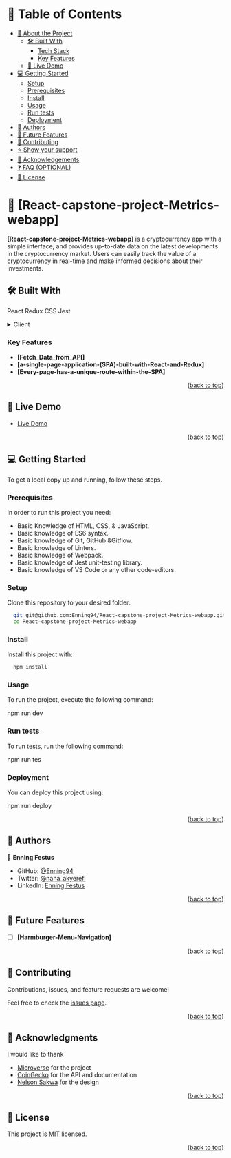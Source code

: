 <a name="readme-top"></a>

# 📗 Table of Contents

- [📖 About the Project](#about-project)
  - [🛠 Built With](#built-with)
    - [Tech Stack](#tech-stack)
    - [Key Features](#key-features)
  - [🚀 Live Demo](#live-demo)
- [💻 Getting Started](#getting-started)
  - [Setup](#setup)
  - [Prerequisites](#prerequisites)
  - [Install](#install)
  - [Usage](#usage)
  - [Run tests](#run-tests)
  - [Deployment](#triangular_flag_on_post-deployment)
- [👥 Authors](#authors)
- [🔭 Future Features](#future-features)
- [🤝 Contributing](#contributing)
- [⭐️ Show your support](#support)
- [🙏 Acknowledgements](#acknowledgements)
- [❓ FAQ (OPTIONAL)](#faq)
- [📝 License](#license)

# 📖 [React-capstone-project-Metrics-webapp] <a name="about-project"></a>

**[React-capstone-project-Metrics-webapp]** is a cryptocurrency app with a simple interface, and provides up-to-date data on the latest developments in the cryptocurrency market.
 Users can easily track the value of a cryptocurrency in real-time and make informed decisions about their investments.

## 🛠 Built With 
<a name="built-with">React</a>
<a name="built-with">Redux</a>
<a name="built-with">CSS</a>
<a name="built-with">Jest</a>
<details>
  <summary>Client</summary>
  <ul>
    <li><a href="https://reactjs.org/">React.js</a></li>
  </ul>
</details>

### Key Features <a name="key-features"></a>

- **[Fetch_Data_from_API]**
- **[a-single-page-application-(SPA)-built-with-React-and-Redux]**
- **[Every-page-has-a-unique-route-within-the-SPA]**

<p align="right">(<a href="#readme-top">back to top</a>)</p>

## 🚀 Live Demo <a name="live-demo"></a>

- [Live Demo](https://enning94.github.io/React-capstone-project-Metrics-webapp/)

<p align="right">(<a href="#readme-top">back to top</a>)</p>

## 💻 Getting Started <a name="getting-started"></a>

To get a local copy up and running, follow these steps.

### Prerequisites

In order to run this project you need:

- Basic Knowledge of HTML, CSS, & JavaScript.
- Basic knowledge of ES6 syntax.
- Basic knowledge of Git, GitHub &Gitflow.
- Basic knowledge of Linters.
- Basic knowledge of Webpack.
- Basic knowledge of Jest unit-testing library.
- Basic knowledge of VS Code or any other code-editors.



### Setup

Clone this repository to your desired folder:

```sh
  git git@github.com:Enning94/React-capstone-project-Metrics-webapp.git
  cd React-capstone-project-Metrics-webapp
```


### Install

Install this project with:



```sh
  npm install
```


### Usage

To run the project, execute the following command:

  npm run dev

### Run tests

To run tests, run the following command:

npm run tes

### Deployment

You can deploy this project using:

 npm run deploy

<p align="right">(<a href="#readme-top">back to top</a>)</p>

## 👥 Authors <a name="authors"></a>

👤 **Enning Festus**

- GitHub: [@Enning94](https://github.com/Enning94)
- Twitter: [@nana_akyerefi](https://twitter.com/nana_akyerefi)
- LinkedIn: [Enning Festus](https://www.linkedin.com/in/enningfestus/)

<p align="right">(<a href="#readme-top">back to top</a>)</p>

## 🔭 Future Features <a name="future-features"></a>

- [ ] **[Harmburger-Menu-Navigation]**

<p align="right">(<a href="#readme-top">back to top</a>)</p>

## 🤝 Contributing <a name="contributing"></a>

Contributions, issues, and feature requests are welcome!

Feel free to check the [issues page](https://github.com/Enning94/React-capstone-project-Metrics-webapp/issues).

<p align="right">(<a href="#readme-top">back to top</a>)</p>

## 🙏 Acknowledgments <a name="acknowledgements"></a>

I would like to thank

- [Microverse](https://www.microverse.org/) for the project
- [CoinGecko](https://www.coingecko.com/) for the API and documentation
- [Nelson Sakwa](https://www.behance.net/sakwadesignstudio) for the design


<p align="right">(<a href="#readme-top">back to top</a>)</p>

## 📝 License <a name="license"></a>

This project is [MIT](./MIT.md) licensed.


<p align="right">(<a href="#readme-top">back to top</a>)</p>
